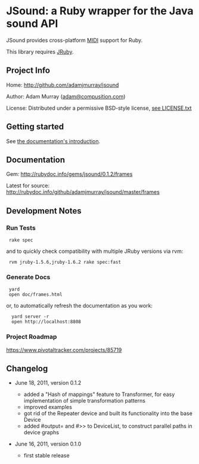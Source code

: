 JSound: a Ruby wrapper for the Java sound API
=============================================

JSound provides cross-platform [MIDI](http://en.wikipedia.org/wiki/Musical_Instrument_Digital_Interface) support for Ruby.

This library requires [JRuby](http://jruby.org).



Project Info
------------

Home:     http://github.com/adamjmurray/jsound

Author:   Adam Murray (adam@compusition.com)

License:  Distributed under a permissive BSD-style license, [see LICENSE.txt](LICENSE.txt)



Getting started
---------------

See [the documentation's introduction](blob/master/INTRO.md).



Documentation
-------------

Gem: http://rubydoc.info/gems/jsound/0.1.2/frames

Latest for source: http://rubydoc.info/github/adamjmurray/jsound/master/frames



Development Notes
-----------------

### Run Tests ###

     rake spec

and to quickly check compatibility with multiple JRuby versions via rvm:

     rvm jruby-1.5.6,jruby-1.6.2 rake spec:fast


### Generate Docs ###

     yard
     open doc/frames.html

or, to automatically refresh the documentation as you work:

      yard server -r
      open http://localhost:8808


### Project Roadmap ###

https://www.pivotaltracker.com/projects/85719


Changelog
---------

* June 18, 2011, version 0.1.2
    - added a "Hash of mappings" feature to Transformer, for easy implementation of simple transformation patterns
    - improved examples
    - got rid of the Repeater device and built its functionality into the base Device
    - added #output= and #>> to DeviceList, to construct parallel paths in device graphs

* June 16, 2011, version 0.1.0
    - first stable release